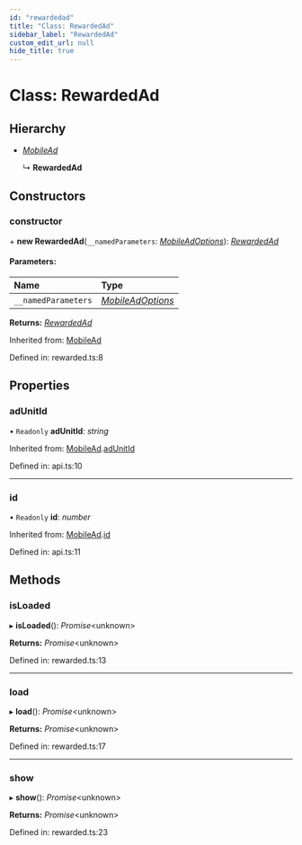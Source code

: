 ```yaml
---
id: "rewardedad"
title: "Class: RewardedAd"
sidebar_label: "RewardedAd"
custom_edit_url: null
hide_title: true
---
```


# Class: RewardedAd

## Hierarchy

* [*MobileAd*](mobilead.md)

  ↳ **RewardedAd**

## Constructors

### constructor

\+ **new RewardedAd**(`__namedParameters`: [*MobileAdOptions*](../index.md#mobileadoptions)): [*RewardedAd*](rewardedad.md)

#### Parameters:

Name | Type |
:------ | :------ |
`__namedParameters` | [*MobileAdOptions*](../index.md#mobileadoptions) |

**Returns:** [*RewardedAd*](rewardedad.md)

Inherited from: [MobileAd](mobilead.md)

Defined in: rewarded.ts:8

## Properties

### adUnitId

• `Readonly` **adUnitId**: *string*

Inherited from: [MobileAd](mobilead.md).[adUnitId](mobilead.md#adunitid)

Defined in: api.ts:10

___

### id

• `Readonly` **id**: *number*

Inherited from: [MobileAd](mobilead.md).[id](mobilead.md#id)

Defined in: api.ts:11

## Methods

### isLoaded

▸ **isLoaded**(): *Promise*<unknown\>

**Returns:** *Promise*<unknown\>

Defined in: rewarded.ts:13

___

### load

▸ **load**(): *Promise*<unknown\>

**Returns:** *Promise*<unknown\>

Defined in: rewarded.ts:17

___

### show

▸ **show**(): *Promise*<unknown\>

**Returns:** *Promise*<unknown\>

Defined in: rewarded.ts:23
